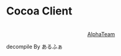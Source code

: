 # Cocoa Client
<p align="center">
  <br><a href="https://discord.gg/alpha-team">AlphaTeam</a>
</p>
 decompile By あるふぁ

